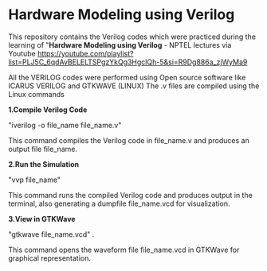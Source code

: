 # Hardware Modeling using Verilog
This repository contains the Verilog codes which were practiced during the learning of "**Hardware Modeling using Verilog** - NPTEL lectures via Youtube
https://youtube.com/playlist?list=PLJ5C_6qdAvBELELTSPgzYkQg3HgclQh-5&si=R9Dg886a_zjWyMa9

All the VERILOG codes were performed using Open source software like ICARUS VERILOG and GTKWAVE (LINUX)
The .v files are compiled using the Linux commands

**1.Compile Verilog Code**

"iverilog -o file_name file_name.v"

This command compiles the Verilog code in file_name.v and produces an output file file_name.

**2.Run the Simulation**

"vvp file_name" 

This command runs the compiled Verilog code and produces output in the terminal, also generating a dumpfile file_name.vcd for visualization.

**3.View in GTKWave**

"gtkwave file_name.vcd" . 

This command opens the waveform file file_name.vcd in GTKWave for graphical representation.
